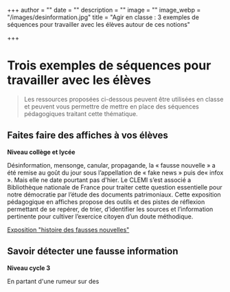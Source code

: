 +++
author = ""
date = ""
description = ""
image = ""
image_webp = "/images/desinformation.jpg"
title = "Agir en classe : 3 exemples de séquences pour travailler avec les élèves autour de ces notions"

+++
# Trois exemples de séquences pour travailler avec les élèves

> Les ressources proposées ci-dessous peuvent être utilisées en classe et peuvent vous permettre de mettre en place des séquences pédagogiques traitant cette thématique.

## Faites faire des affiches à vos élèves

**Niveau collège et lycée**

Désinformation, mensonge, canular, propagande, la « fausse nouvelle » a été remise au goût du jour sous l’appellation de « fake news » puis de« infox ». Mais elle ne date pourtant pas d'hier. Le CLEMI s’est associé a Bibliothèque nationale de France pour traiter cette question essentielle pour notre démocratie par l’étude des documents patrimoniaux. Cette exposition pédagogique en affiches propose des outils et des pistes de réflexion permettant de se repérer, de trier, d’identifier les sources et l’information pertinente pour cultiver l’exercice citoyen d’un doute méthodique.

[Exposition "histoire des fausses nouvelles"](https://www.clemi.fr/fr/ressources/exposition-histoires-de-fausses-nouvelles.html)

## Savoir détecter une fausse information

**Niveau cycle 3**

En partant d'une rumeur sur des 